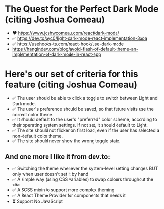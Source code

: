 # The Quest for the Perfect Dark Mode (citing Joshua Comeau)

- ♥️ https://www.joshwcomeau.com/react/dark-mode/
- ✅ https://dev.to/ayc0/light-dark-mode-react-implementation-3aoa
- ✅ https://usehooks-ts.com/react-hook/use-dark-mode
- https://hangindev.com/blog/avoid-flash-of-default-theme-an-implementation-of-dark-mode-in-react-app

# Here's our set of criteria for this feature (citing Joshua Comeau)
- ✅ The user should be able to click a toggle to switch between Light and Dark mode.
- ✅ The user's preference should be saved, so that future visits use the correct color theme.
- ✅ It should default to the user's "preferred" color scheme, according to their operating system settings. If not set, it should default to Light.
- ✅ The site should not flicker on first load, even if the user has selected a non-default color theme.
- ✅ The site should never show the wrong toggle state.

## And one more I like it from dev.to:
- ✅ Switching the theme whenever the system-level setting changes BUT only when user doesn't set it by hand
- ✅ A simple way (using CSS variables) to swap colours throughout the site
- ✅ A SCSS mixin to support more complex theming
- ✅ A React Theme Provider for components that needs it
- ⏳ Support No JavaScript
